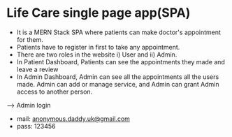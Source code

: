 # Life Care single page app(SPA)

- It is a MERN Stack SPA where patients can make doctor's appointment for them.
- Patients have to register in first to take any appointment.
- There are two roles in the website i) User and ii) Admin.
- In Patient Dashboard, Patients can see the appointments they made and leave a review
- In Admin Dashboard, Admin can see all the appointments all the users made. Admin can
  add or manage service, and Admin can grant Admin access to another person.

--> Admin login 
* mail: anonymous.daddy.uk@gmail.com 
* pass: 123456

